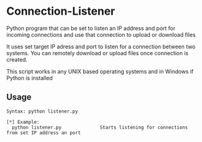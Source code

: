 # Connection-Listener
Python program that can be set to listen an IP address and port for incoming connections and use that connection to upload or download files

It uses set target IP adress and port to listen for a connection between two systems. You can remotely download or upload files once connection is created.

This script works in any UNIX based operating systems and in Windows if Python is installed

## Usage

```
Syntax: python listener.py

[*] Example:
  python listener.py              Starts listening for connections from set IP address an port

```
